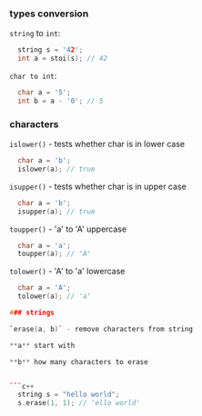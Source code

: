 ### types conversion

`string` to `int`:


```c++
  string s = '42';
  int a = stoi(s); // 42
```

`char to int`:

```c++
  char a = '5';
  int b = a - '0'; // 5
```

### characters

`islower()` - tests whether char is in lower case

```c++
  char a = 'b';
  islower(a); // true
```

`isupper()` - tests whether char is in upper case

```c++
  char a = 'b';
  isupper(a); // true
```

`toupper()` - 'a' to 'A' uppercase

```c++
  char a = 'a';
  toupper(a); // 'A'
```

`tolower()` - 'A' to 'a' lowercase

```c++
  char a = 'A';
  tolower(a); // 'a'

### strings

`erase(a, b)` - remove characters from string

**a** start with

**b** how many characters to erase


```c++
  string s = "hello world";
  s.erase(1, 1); // 'ello world'
